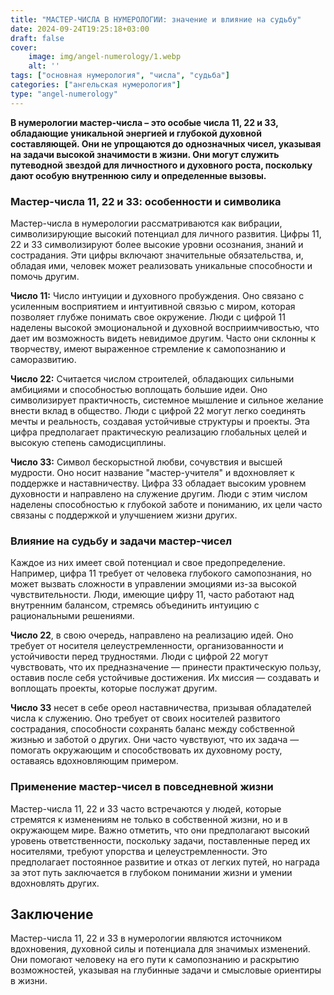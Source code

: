 ```yaml
---
title: "МАСТЕР-ЧИСЛА В НУМЕРОЛОГИИ: значение и влияние на судьбу"
date: 2024-09-24T19:25:18+03:00
draft: false
cover:
    image: img/angel-numerology/1.webp
    alt: ''
tags: ["основная нумерология", "числа", "судьба"]
categories: ["ангельская нумерология"]
type: "angel-numerology"
---
```



**В нумерологии мастер-числа – это особые числа 11, 22 и 33, обладающие уникальной энергией и глубокой духовной составляющей. Они не упрощаются до однозначных чисел, указывая на задачи высокой значимости в жизни. Они могут служить путеводной звездой для личностного и духовного роста, поскольку дают особую внутреннюю силу и определенные вызовы.**

### Мастер-числа 11, 22 и 33: особенности и символика

Мастер-числа в нумерологии рассматриваются как вибрации, символизирующие высокий потенциал для личного развития. Цифры 11, 22 и 33 символизируют более высокие уровни осознания, знаний и сострадания. Эти цифры включают значительные обязательства, и, обладая ими, человек может реализовать уникальные способности и помочь другим.

**Число 11:** Число интуиции и духовного пробуждения. Оно связано с усиленным восприятием и интуитивной связью с миром, которая позволяет глубже понимать свое окружение. Люди с цифрой 11 наделены высокой эмоциональной и духовной восприимчивостью, что дает им возможность видеть невидимое другим. Часто они склонны к творчеству, имеют выраженное стремление к самопознанию и саморазвитию.

**Число 22:** Считается числом строителей, обладающих сильными амбициями и способностью воплощать большие идеи. Оно символизирует практичность, системное мышление и сильное желание внести вклад в общество. Люди с цифрой 22 могут легко соединять мечты и реальность, создавая устойчивые структуры и проекты. Эта цифра предполагает практическую реализацию глобальных целей и высокую степень самодисциплины.

**Число 33:** Символ бескорыстной любви, сочувствия и высшей мудрости. Оно носит название "мастер-учителя" и вдохновляет к поддержке и наставничеству. Цифра 33 обладает высоким уровнем духовности и направлено на служение другим. Люди с этим числом наделены способностью к глубокой заботе и пониманию, их цели часто связаны с поддержкой и улучшением жизни других.

### Влияние на судьбу и задачи мастер-чисел

Каждое из них имеет свой потенциал и свое предопределение. Например, цифра 11 требует от человека глубокого самопознания, но может вызвать сложности в управлении эмоциями из-за высокой чувствительности. Люди, имеющие цифру 11, часто работают над внутренним балансом, стремясь объединить интуицию с рациональными решениями.

**Число 22**, в свою очередь, направлено на реализацию идей. Оно требует от носителя целеустремленности, организованности и устойчивости перед трудностями. Люди с цифрой 22 могут чувствовать, что их предназначение — принести практическую пользу, оставив после себя устойчивые достижения. Их миссия — создавать и воплощать проекты, которые послужат другим.

**Число 33** несет в себе ореол наставничества, призывая обладателей числа к служению. Оно требует от своих носителей развитого сострадания, способности сохранять баланс между собственной жизнью и заботой о других. Они часто чувствуют, что их задача — помогать окружающим и способствовать их духовному росту, оставаясь вдохновляющим примером.

### Применение мастер-чисел в повседневной жизни

Мастер-числа 11, 22 и 33 часто встречаются у людей, которые стремятся к изменениям не только в собственной жизни, но и в окружающем мире. Важно отметить, что они предполагают высокий уровень ответственности, поскольку задачи, поставленные перед их носителями, требуют упорства и целеустремленности. Это предполагает постоянное развитие и отказ от легких путей, но награда за этот путь заключается в глубоком понимании жизни и умении вдохновлять других.

## Заключение

Мастер-числа 11, 22 и 33 в нумерологии являются источником вдохновения, духовной силы и потенциала для значимых изменений. Они помогают человеку на его пути к самопознанию и раскрытию возможностей, указывая на глубинные задачи и смысловые ориентиры в жизни.
